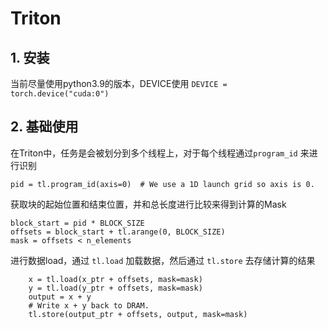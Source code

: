 # Triton

## 1. 安装

当前尽量使用python3.9的版本，DEVICE使用 `DEVICE = torch.device("cuda:0")`

## 2. 基础使用

在Triton中，任务是会被划分到多个线程上，对于每个线程通过`program_id` 来进行识别

`pid = tl.program_id(axis=0)  # We use a 1D launch grid so axis is 0.` 

获取块的起始位置和结束位置，并和总长度进行比较来得到计算的Mask

```python3
block_start = pid * BLOCK_SIZE
offsets = block_start + tl.arange(0, BLOCK_SIZE)
mask = offsets < n_elements
```

进行数据load，通过 `tl.load` 加载数据，然后通过 `tl.store` 去存储计算的结果

```python3
    x = tl.load(x_ptr + offsets, mask=mask)
    y = tl.load(y_ptr + offsets, mask=mask)
    output = x + y
    # Write x + y back to DRAM.
    tl.store(output_ptr + offsets, output, mask=mask)
```